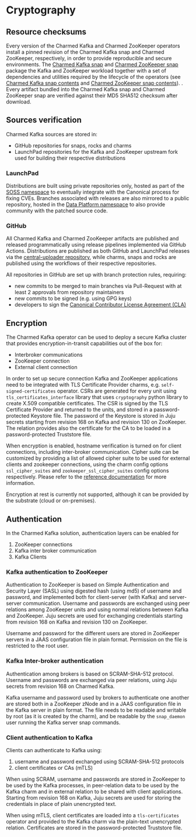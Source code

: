 # Cryptography

## Resource checksums

Every version of the Charmed Kafka and Charmed ZooKeeper operators install a pinned revision of the Charmed Kafka snap
and Charmed ZooKeeper, respectively, in order to 
provide reproducible and secure environments. The [Charmed Kafka snap](https://snapstore.io/charmed-kafka) and [Charmed ZooKeeper snap](https://snapstore.io/charmed-zookeeper) package the 
Kafka and ZooKeeper workload together with 
a set of dependencies and utilities required by the lifecycle of the operators (see [Charmed Kafka snap contents](https://github.com/canonical/charmed-kafka-snap/blob/3/edge/snap/snapcraft.yaml) and [Charmed ZooKeeper snap contents](https://github.com/canonical/charmed-zookeeper-snap/blob/3/edge/snap/snapcraft.yaml)). . 
Every artifact bundled into the Charmed Kafka snap and Charmed ZooKeeper snap are verified against their MD5 SHA512 checksum after download. 

## Sources verification

Charmed Kafka sources are stored in:

* GitHub repositories for snaps, rocks and charms
* LaunchPad repositories for the Kafka and ZooKeeper upstream fork used for building their respective distributions

### LaunchPad

Distributions are built using private repositories only, hosted as part of the [SOSS namespace](https://launchpad.net/soss) to eventually
integrate with the Canonical process for fixing CVEs. 
Branches associated with releases are also mirrored to a public repository, hosted in the [Data Platform namespace](https://launchpad.net/~data-platform) 
to also provide community with the patched source code. 

### GitHub 

All Charmed Kafka and Charmed ZooKeeper artifacts are published and released 
programmatically using release pipelines implemented via GitHub Actions. 
Distributions are published as both GitHub and LaunchPad releases via the [central-uploader repository](https://github.com/canonical/central-uploader), while 
charms, snaps and rocks are published using the workflows of their respective repositories. 

All repositories in GitHub are set up with branch protection rules, requiring:

* new commits to be merged to main branches via Pull-Request with at least 2 approvals from repository maintainers
* new commits to be signed (e.g. using GPG keys)
* developers to sign the [Canonical Contributor License Agreement (CLA)](https://ubuntu.com/legal/contributors)

## Encryption

The Charmed Kafka operator can be used to deploy a secure Kafka cluster that provides encryption-in-transit capabilities out of the box 
for:

* Interbroker communications
* ZooKeeper connection
* External client connection 

In order to set up secure connection Kafka and ZooKeeper applications need to be integrated with TLS Certificate Provider charms, e.g. 
`self-signed-certificates` operator. CSRs are generated for every unit using `tls_certificates_interface` library that uses `cryptography` 
python library to create X.509 compatible certificates. The CSR is signed by the TLS Certificate Provider and returned to the units, and 
stored in a password-protected Keystore file. The password of the Keystore is stored in Juju secrets starting from revision 168 on Kafka 
and revision 130 on ZooKeeper. The relation provides also the certificate for the CA to be loaded in a password-protected Truststore file.

When encryption is enabled, hostname verification is turned on for client connections, including inter-broker communication. Cipher suite can 
be customized by providing a list of allowed cipher suite to be used for external clients and zookeeper connections, using the charm config options
`ssl_cipher_suites`  and `zookeeper_ssl_cipher_suites` config options respectively. Please refer to the [reference documentation](https://charmhub.io/kafka/configurations)
for more information. 

Encryption at rest is currently not supported, although it can be provided by the substrate (cloud or on-premises).

## Authentication

In the Charmed Kafka solution, authentication layers can be enabled for

1. ZooKeeper connections
2. Kafka inter broker communication 
3. Kafka Clients

### Kafka authentication to ZooKeeper

Authentication to ZooKeeper is based on Simple Authentication and Security Layer (SASL) using digested hash (using md5) of
username and password, and implemented both for client-server (with Kafka) and server-server communication.
Username and passwords are exchanged using peer relations among ZooKeeper units and using normal relations between Kafka and ZooKeeper.
Juju secrets are used for exchanging credentials starting from revision 168 on Kafka and revision 130 on ZooKeeper.

Username and password for the different users are stored in ZooKeeper servers in a JAAS configuration file in plain format. 
Permission on the file is restricted to the root user. 

### Kafka Inter-broker authentication

Authentication among brokers is based on SCRAM-SHA-512 protocol. Username and passwords are exchanged 
via peer relations, using Juju secrets from revision 168 on Charmed Kafka.

Kafka username and password used by brokers to authenticate one another are stored 
both in a ZooKeeper zNode and in a JAAS configuration file in the Kafka server in plain format. 
The file needs to be readable and
writable by root (as it is created by the charm), and be readable by the `snap_daemon` user running the Kafka server snap commands.

### Client authentication to Kafka

Clients can authenticate to Kafka using:

1. username and password exchanged using SCRAM-SHA-512 protocols 
2. client certificates or CAs (mTLS)

When using SCRAM, username and passwords are stored in ZooKeeper to be used by the Kafka processes, 
in peer-relation data to be used by the Kafka charm and in external relation to be shared with client applications. 
Starting from revision 168 on Kafka, Juju secrets are used for storing the credentials in place of plain unencrypted text.

When using mTLS, client certificates are loaded into a `tls-certificates` operator and provided to the Kafka charm via the plain-text unencrypted 
relation. Certificates are stored in the password-protected Truststore file.